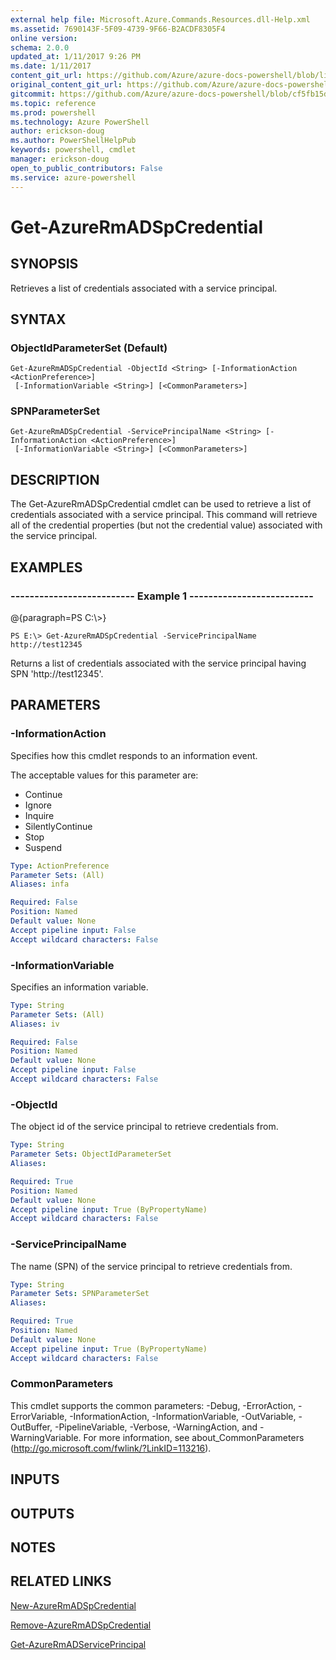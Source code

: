 ```yaml
---
external help file: Microsoft.Azure.Commands.Resources.dll-Help.xml
ms.assetid: 7690143F-5F09-4739-9F66-B2ACDF8305F4
online version: 
schema: 2.0.0
updated_at: 1/11/2017 9:26 PM
ms.date: 1/11/2017
content_git_url: https://github.com/Azure/azure-docs-powershell/blob/live/azureps-cmdlets-docs/ResourceManager/AzureRM.Resources/v3.4.0/Get-AzureRmADSpCredential.md
original_content_git_url: https://github.com/Azure/azure-docs-powershell/blob/live/azureps-cmdlets-docs/ResourceManager/AzureRM.Resources/v3.4.0/Get-AzureRmADSpCredential.md
gitcommit: https://github.com/Azure/azure-docs-powershell/blob/cf5fb15dcd1fe2c86458f47e1a11dc88817021fc/azureps-cmdlets-docs/ResourceManager/AzureRM.Resources/v3.4.0/Get-AzureRmADSpCredential.md
ms.topic: reference
ms.prod: powershell
ms.technology: Azure PowerShell
author: erickson-doug
ms.author: PowerShellHelpPub
keywords: powershell, cmdlet
manager: erickson-doug
open_to_public_contributors: False
ms.service: azure-powershell
---
```


# Get-AzureRmADSpCredential

## SYNOPSIS
Retrieves a list of credentials associated with a service principal.

## SYNTAX

### ObjectIdParameterSet (Default)
```
Get-AzureRmADSpCredential -ObjectId <String> [-InformationAction <ActionPreference>]
 [-InformationVariable <String>] [<CommonParameters>]
```

### SPNParameterSet
```
Get-AzureRmADSpCredential -ServicePrincipalName <String> [-InformationAction <ActionPreference>]
 [-InformationVariable <String>] [<CommonParameters>]
```

## DESCRIPTION
The Get-AzureRmADSpCredential cmdlet can be used to retrieve a list of credentials associated with a service principal.
This command will retrieve all of the credential properties (but not the credential value) associated with the service principal.

## EXAMPLES

### --------------------------  Example 1  --------------------------
@{paragraph=PS C:\\\>}



```
PS E:\> Get-AzureRmADSpCredential -ServicePrincipalName http://test12345
```

Returns a list of credentials associated with the service principal having SPN 'http://test12345'.

## PARAMETERS

### -InformationAction
Specifies how this cmdlet responds to an information event.

The acceptable values for this parameter are:

- Continue
- Ignore
- Inquire
- SilentlyContinue
- Stop
- Suspend

```yaml
Type: ActionPreference
Parameter Sets: (All)
Aliases: infa

Required: False
Position: Named
Default value: None
Accept pipeline input: False
Accept wildcard characters: False
```

### -InformationVariable
Specifies an information variable.

```yaml
Type: String
Parameter Sets: (All)
Aliases: iv

Required: False
Position: Named
Default value: None
Accept pipeline input: False
Accept wildcard characters: False
```

### -ObjectId
The object id of the service principal to retrieve credentials from.

```yaml
Type: String
Parameter Sets: ObjectIdParameterSet
Aliases: 

Required: True
Position: Named
Default value: None
Accept pipeline input: True (ByPropertyName)
Accept wildcard characters: False
```

### -ServicePrincipalName
The name (SPN) of the service principal to retrieve credentials from.

```yaml
Type: String
Parameter Sets: SPNParameterSet
Aliases: 

Required: True
Position: Named
Default value: None
Accept pipeline input: True (ByPropertyName)
Accept wildcard characters: False
```

### CommonParameters
This cmdlet supports the common parameters: -Debug, -ErrorAction, -ErrorVariable, -InformationAction, -InformationVariable, -OutVariable, -OutBuffer, -PipelineVariable, -Verbose, -WarningAction, and -WarningVariable. For more information, see about_CommonParameters (http://go.microsoft.com/fwlink/?LinkID=113216).

## INPUTS

## OUTPUTS

## NOTES

## RELATED LINKS

[New-AzureRmADSpCredential]()

[Remove-AzureRmADSpCredential]()

[Get-AzureRmADServicePrincipal]()

